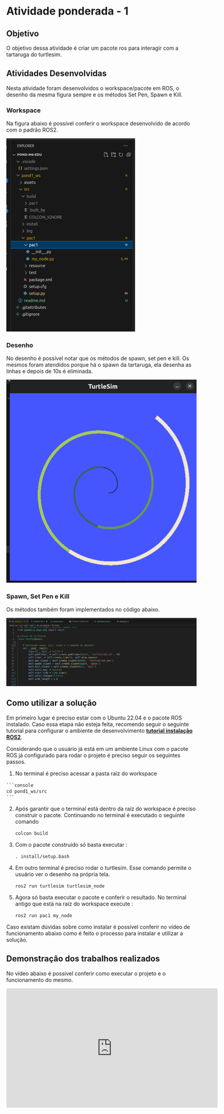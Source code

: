 # Atividade ponderada - 1

## Objetivo 
O objetivo dessa atividade é criar um pacote ros para interagir com a tartaruga do turtlesim.

## Atividades Desenvolvidas 

Nesta atividade foram desenvolvidos o workspace/pacote em ROS, o desenho da mesma figura sempre e os métodos Set Pen, Spawn e Kill. 


### Workspace 

Na figura abaixo é possível conferir o workspace desenvolvido de acordo com o padrão ROS2. 

   ![Workspace ](./assets/workspace.png)


### Desenho

No desenho é possível notar que os métodos de spawn, set pen e kill. 
Os mesmos foram atendidos porque há o spawn da tartaruga, ela desenha as linhas e depois de 10s é eliminada.

   ![Desenho](./assets/drawn.png)


### Spawn, Set Pen e Kill 

Os métodos também foram implementados no código abaixo. 

   ![Métodos](./assets/code.png)


## Como utilizar a solução 

Em primeiro lugar é preciso estar com o Ubuntu 22.04 e o pacote ROS instalado. Caso essa etapa não esteja feita, recomendo seguir o seguinte tutorial para configurar o ambiente de desenvolvimento **[tutorial instalação ROS2](https://rmnicola.github.io/m6-ec-encontros/E01/ros)**.

Considerando que o usuário já está em um ambiente Linux com o pacote ROS já configurado para rodar o projeto é preciso seguir os seguintes passos. 

 1.   No terminal é preciso acessar a pasta raiz do workspace 

    ```console
    cd pond1_ws/src
    ``` 

2. Após garantir que o terminal está dentro da raíz do workspace é preciso construir o pacote. Continuando no terminal é executado o seguinte comando 

    ```console
    colcon build
    ``` 

3. Com o pacote construido só basta executar :


    ```console
	. install/setup.bash
      ``` 

4. Em outro terminal é preciso rodar o turtlesim. Esse comando permite o usuário ver o desenho na própria tela. 


    ```console
	ros2 run turtlesim turtlesim_node
      ``` 

5. Agora só basta executar o pacote e conferir o resultado. No terminal antigo que está na raíz do workspace execute : 

    ```console 
    ros2 run pac1 my_node 
    ``` 

Caso existam dúvidas sobre como instalar é possível conferir no vídeo de funcionamento abaixo como é feito o processo para instalar e utilizar a solução. 


## Demonstração dos trabalhos realizados 

No vídeo abaixo é possível conferir como executar o projeto e o funcionamento do mesmo. 

<iframe width="560" height="315" src="https://www.youtube.com/embed/iquhxcx8Fas?si=nRNHPPJuUBWOtn0U" title="YouTube video player" frameborder="0" allow="accelerometer; autoplay; clipboard-write; encrypted-media; gyroscope; picture-in-picture; web-share" referrerpolicy="strict-origin-when-cross-origin" allowfullscreen></iframe>


